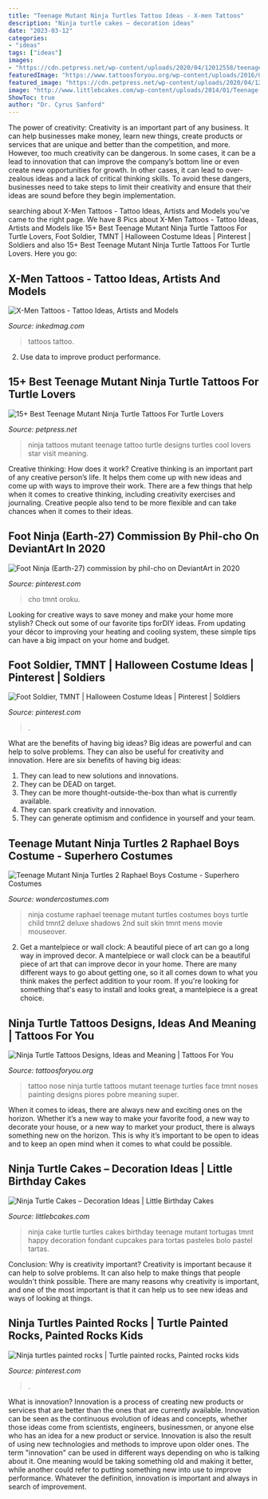 ```yaml
---
title: "Teenage Mutant Ninja Turtles Tattoo Ideas - X-men Tattoos"
description: "Ninja turtle cakes – decoration ideas"
date: "2023-03-12"
categories:
- "ideas"
tags: ["ideas"]
images:
- "https://cdn.petpress.net/wp-content/uploads/2020/04/12012558/teenage-mutant-ninja-turtle-tattoo-back.jpg"
featuredImage: "https://www.tattoosforyou.org/wp-content/uploads/2016/03/Ninja-Turtle-Tattoo-on-Nose.jpg"
featured_image: "https://cdn.petpress.net/wp-content/uploads/2020/04/12012558/teenage-mutant-ninja-turtle-tattoo-back.jpg"
image: "http://www.littlebcakes.com/wp-content/uploads/2014/01/Teenage-Mutant-Ninja-Turtles-Birthday-Cake.jpg"
ShowToc: true
author: "Dr. Cyrus Sanford"
---
```



The power of creativity:
Creativity is an important part of any business. It can help businesses make money, learn new things, create products or services that are unique and better than the competition, and more. However, too much creativity can be dangerous. In some cases, it can be a lead to innovation that can improve the company’s bottom line or even create new opportunities for growth. In other cases, it can lead to over-zealous ideas and a lack of critical thinking skills. To avoid these dangers, businesses need to take steps to limit their creativity and ensure that their ideas are sound before they begin implementation.

	

		
searching about X-Men Tattoos - Tattoo Ideas, Artists and Models you've came to the right page. We have 8 Pics about X-Men Tattoos - Tattoo Ideas, Artists and Models like 15+ Best Teenage Mutant Ninja Turtle Tattoos For Turtle Lovers, Foot Soldier, TMNT | Halloween Costume Ideas | Pinterest | Soldiers and also 15+ Best Teenage Mutant Ninja Turtle Tattoos For Turtle Lovers. Here you go:
		
    
## X-Men Tattoos - Tattoo Ideas, Artists And Models

<img loading=lazy src="https://www.inkedmag.com/.image/t_share/MTU5MDMyOTc2OTA5NjA4NzI4/xmenfeature.jpg" onerror="this.onerror=null;this.src='https://tse3.mm.bing.net/th?id=OIP.qDzBcAkrB2VehmW0m-b1EQHaHa&amp;pid=15.1';" alt="X-Men Tattoos - Tattoo Ideas, Artists and Models">

_Source: inkedmag.com_

>tattoos tattoo. 

	

2. Use data to improve product performance.

    
## 15+ Best Teenage Mutant Ninja Turtle Tattoos For Turtle Lovers

<img loading=lazy src="https://cdn.petpress.net/wp-content/uploads/2020/04/12012558/teenage-mutant-ninja-turtle-tattoo-back.jpg" onerror="this.onerror=null;this.src='https://tse2.mm.bing.net/th?id=OIP.val6lQLBWXS-WZ41QjTnoAHaIU&amp;pid=15.1';" alt="15+ Best Teenage Mutant Ninja Turtle Tattoos For Turtle Lovers">

_Source: petpress.net_

>ninja tattoos mutant teenage tattoo turtle designs turtles cool lovers star visit meaning. 

	

Creative thinking: How does it work?
Creative thinking is an important part of any creative person’s life. It helps them come up with new ideas and come up with ways to improve their work. There are a few things that help when it comes to creative thinking, including creativity exercises and journaling. Creative people also tend to be more flexible and can take chances when it comes to their ideas.

    
## Foot Ninja (Earth-27) Commission By Phil-cho On DeviantArt In 2020

<img loading=lazy src="https://i.pinimg.com/736x/59/89/b5/5989b56f0b7ef36ae32c1b755de77137.jpg" onerror="this.onerror=null;this.src='https://tse3.mm.bing.net/th?id=OIP.yFHtPdEFT6OZ19dVqJ-g6gHaLc&amp;pid=15.1';" alt="Foot Ninja (Earth-27) commission by phil-cho on DeviantArt in 2020">

_Source: pinterest.com_

>cho tmnt oroku. 

	

Looking for creative ways to save money and make your home more stylish? Check out some of our favorite tips forDIY ideas. From updating your décor to improving your heating and cooling system, these simple tips can have a big impact on your home and budget.

    
## Foot Soldier, TMNT | Halloween Costume Ideas | Pinterest | Soldiers

<img loading=lazy src="https://s-media-cache-ak0.pinimg.com/736x/1f/9c/77/1f9c77a25d4d0a23cd0565932df3801f.jpg" onerror="this.onerror=null;this.src='https://tse2.mm.bing.net/th?id=OIP.CCwYLQtWgFb86rjfLBthDwHaLH&amp;pid=15.1';" alt="Foot Soldier, TMNT | Halloween Costume Ideas | Pinterest | Soldiers">

_Source: pinterest.com_

>. 

	

What are the benefits of having big ideas?
Big ideas are powerful and can help to solve problems. They can also be useful for creativity and innovation. Here are six benefits of having big ideas: 
1. They can lead to new solutions and innovations.
2. They can be DEAD on target.
3. They can be more thought-outside-the-box than what is currently available.
4. They can spark creativity and innovation. 
5. They can generate optimism and confidence in yourself and your team.

    
## Teenage Mutant Ninja Turtles 2 Raphael Boys Costume - Superhero Costumes

<img loading=lazy src="http://img.wondercostumes.com/products/16-3/teenage-mutant-ninja-turtles-2-raphael-boys-costume.jpg" onerror="this.onerror=null;this.src='https://tse1.mm.bing.net/th?id=OIP._dyKd5C68v_P8oRU5r9WmwHaKX&amp;pid=15.1';" alt="Teenage Mutant Ninja Turtles 2 Raphael Boys Costume - Superhero Costumes">

_Source: wondercostumes.com_

>ninja costume raphael teenage mutant turtles costumes boys turtle child tmnt2 deluxe shadows 2nd suit skin tmnt mens movie mouseover. 

	

2. Get a mantelpiece or wall clock: A beautiful piece of art can go a long way in improved decor.
A mantelpiece or wall clock can be a beautiful piece of art that can improve decor in your home. There are many different ways to go about getting one, so it all comes down to what you think makes the perfect addition to your room. If you're looking for something that's easy to install and looks great, a mantelpiece is a great choice.

    
## Ninja Turtle Tattoos Designs, Ideas And Meaning | Tattoos For You

<img loading=lazy src="https://www.tattoosforyou.org/wp-content/uploads/2016/03/Ninja-Turtle-Tattoo-on-Nose.jpg" onerror="this.onerror=null;this.src='https://tse4.mm.bing.net/th?id=OIP.I9aKdWrfycP5mCyU1ZleEAHaMY&amp;pid=15.1';" alt="Ninja Turtle Tattoos Designs, Ideas and Meaning | Tattoos For You">

_Source: tattoosforyou.org_

>tattoo nose ninja turtle tattoos mutant teenage turtles face tmnt noses painting designs piores pobre meaning super. 

	

When it comes to ideas, there are always new and exciting ones on the horizon. Whether it’s a new way to make your favorite food, a new way to decorate your house, or a new way to market your product, there is always something new on the horizon. This is why it’s important to be open to ideas and to keep an open mind when it comes to what could be possible.

    
## Ninja Turtle Cakes – Decoration Ideas | Little Birthday Cakes

<img loading=lazy src="http://www.littlebcakes.com/wp-content/uploads/2014/01/Teenage-Mutant-Ninja-Turtles-Birthday-Cake.jpg" onerror="this.onerror=null;this.src='https://tse2.mm.bing.net/th?id=OIP.OkL-67KTta2eDNEeaAo_5wHaKC&amp;pid=15.1';" alt="Ninja Turtle Cakes – Decoration Ideas | Little Birthday Cakes">

_Source: littlebcakes.com_

>ninja cake turtle turtles cakes birthday teenage mutant tortugas tmnt happy decoration fondant cupcakes para tortas pasteles bolo pastel tartas. 

	

Conclusion: Why is creativity important?
Creativity is important because it can help to solve problems. It can also help to make things that people wouldn't think possible. There are many reasons why creativity is important, and one of the most important is that it can help us to see new ideas and ways of looking at things.

    
## Ninja Turtles Painted Rocks | Turtle Painted Rocks, Painted Rocks Kids

<img loading=lazy src="https://i.pinimg.com/736x/66/72/af/6672afb71d786b031cb587ca962ba797.jpg" onerror="this.onerror=null;this.src='https://tse2.mm.bing.net/th?id=OIP.dlL25PFQnxMlO8xpG0YKLwHaJx&amp;pid=15.1';" alt="Ninja turtles painted rocks | Turtle painted rocks, Painted rocks kids">

_Source: pinterest.com_

>. 

	

What is innovation?
Innovation is a process of creating new products or services that are better than the ones that are currently available. Innovation can be seen as the continuous evolution of ideas and concepts, whether those ideas come from scientists, engineers, businessmen, or anyone else who has an idea for a new product or service. Innovation is also the result of using new technologies and methods to improve upon older ones.
The term "innovation" can be used in different ways depending on who is talking about it. One meaning would be taking something old and making it better, while another could refer to putting something new into use to improve performance. Whatever the definition, innovation is important and always in search of improvement.

